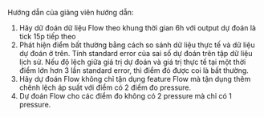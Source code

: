 Hướng dẫn của giảng viên hướng dẫn:
1. Hãy dữ đoán dữ liệu Flow theo khung thời gian 6h với output dự đoán là tick 15p tiếp theo
2. Phát hiện điểm bất thường bằng cách so sánh dữ liệu thực tế và dữ liệu dự đoán ở trên. Tính standard error của sai số dự đoán trên tập dữ liệu lịch sử. Nếu độ lệch giữa giá trị dự đoán và giá trị thực tế tại một thời điểm lớn hơn 3 lần standard error, thì điểm đó được coi là bất thường.
3. Hãy dự đoán Flow không chỉ tận dụng feature Flow mà tận dụng thêm chênh lệch áp suất với điểm có 2 điểm đo pressure.
4. Dự đoán Flow cho các điểm đo không có 2 pressure mà chỉ có 1 pressure.

